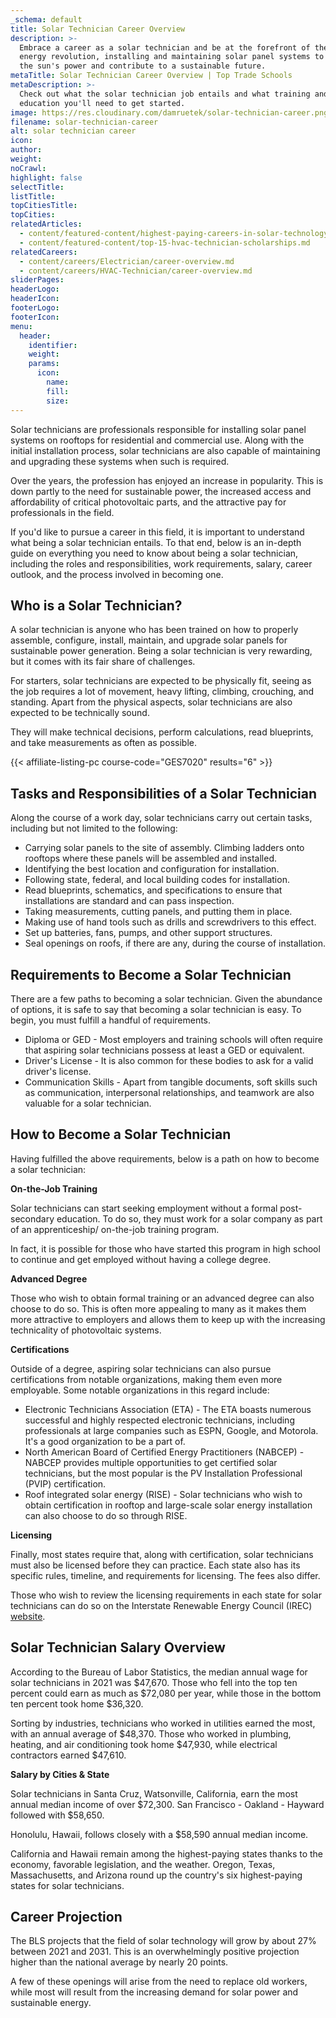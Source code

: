 ```yaml
---
_schema: default
title: Solar Technician Career Overview
description: >-
  Embrace a career as a solar technician and be at the forefront of the clean
  energy revolution, installing and maintaining solar panel systems to harness
  the sun's power and contribute to a sustainable future.
metaTitle: Solar Technician Career Overview | Top Trade Schools
metaDescription: >-
  Check out what the solar technician job entails and what training and
  education you'll need to get started. 
image: https://res.cloudinary.com/damruetek/solar-technician-career.png
filename: solar-technician-career
alt: solar technician career
icon:
author:
weight:
noCrawl:
highlight: false
selectTitle:
listTitle:
topCitiesTitle:
topCities:
relatedArticles:
  - content/featured-content/highest-paying-careers-in-solar-technology.md
  - content/featured-content/top-15-hvac-technician-scholarships.md
relatedCareers:
  - content/careers/Electrician/career-overview.md
  - content/careers/HVAC-Technician/career-overview.md
sliderPages:
headerLogo:
headerIcon:
footerLogo:
footerIcon:
menu:
  header:
    identifier:
    weight:
    params:
      icon:
        name:
        fill:
        size:
---
```

Solar technicians are professionals responsible for installing solar panel systems on rooftops for residential and commercial use. Along with the initial installation process, solar technicians are also capable of maintaining and upgrading these systems when such is required.

Over the years, the profession has enjoyed an increase in popularity. This is down partly to the need for sustainable power, the increased access and affordability of critical photovoltaic parts, and the attractive pay for professionals in the field.

If you'd like to pursue a career in this field, it is important to understand what being a solar technician entails. To that end, below is an in-depth guide on everything you need to know about being a solar technician, including the roles and responsibilities, work requirements, salary, career outlook, and the process involved in becoming one.

## **Who is a Solar Technician?**

A solar technician is anyone who has been trained on how to properly assemble, configure, install, maintain, and upgrade solar panels for sustainable power generation. Being a solar technician is very rewarding, but it comes with its fair share of challenges.

For starters, solar technicians are expected to be physically fit, seeing as the job requires a lot of movement, heavy lifting, climbing, crouching, and standing. Apart from the physical aspects, solar technicians are also expected to be technically sound.

They will make technical decisions, perform calculations, read blueprints, and take measurements as often as possible.

{{< affiliate-listing-pc course-code="GES7020" results="6" >}}

## **Tasks and Responsibilities of a Solar Technician**

Along the course of a work day, solar technicians carry out certain tasks, including but not limited to the following:

* Carrying solar panels to the site of assembly. Climbing ladders onto rooftops where these panels will be assembled and installed.
* Identifying the best location and configuration for installation.
* Following state, federal, and local building codes for installation.
* Read blueprints, schematics, and specifications to ensure that installations are standard and can pass inspection.
* Taking measurements, cutting panels, and putting them in place.
* Making use of hand tools such as drills and screwdrivers to this effect.
* Set up batteries, fans, pumps, and other support structures.
* Seal openings on roofs, if there are any, during the course of installation.

## **Requirements to Become a Solar Technician**

There are a few paths to becoming a solar technician. Given the abundance of options, it is safe to say that becoming a solar technician is easy. To begin, you must fulfill a handful of requirements.

* Diploma or GED - Most employers and training schools will often require that aspiring solar technicians possess at least a GED or equivalent.
* Driver's License - It is also common for these bodies to ask for a valid driver's license.
* Communication Skills - Apart from tangible documents, soft skills such as communication, interpersonal relationships, and teamwork are also valuable for a solar technician.

## **How to Become a Solar Technician**

Having fulfilled the above requirements, below is a path on how to become a solar technician:

**On-the-Job Training**

Solar technicians can start seeking employment without a formal post-secondary education. To do so, they must work for a solar company as part of an apprenticeship/ on-the-job training program.

In fact, it is possible for those who have started this program in high school to continue and get employed without having a college degree.

**Advanced Degree**

Those who wish to obtain formal training or an advanced degree can also choose to do so. This is often more appealing to many as it makes them more attractive to employers and allows them to keep up with the increasing technicality of photovoltaic systems.

**Certifications**

Outside of a degree, aspiring solar technicians can also pursue certifications from notable organizations, making them even more employable. Some notable organizations in this regard include:

* Electronic Technicians Association (ETA) - The ETA boasts numerous successful and highly respected electronic technicians, including professionals at large companies such as ESPN, Google, and Motorola. It's a good organization to be a part of.
* North American Board of Certified Energy Practitioners (NABCEP) - NABCEP provides multiple opportunities to get certified solar technicians, but the most popular is the PV Installation Professional (PVIP) certification.
* Roof integrated solar energy (RISE) - Solar technicians who wish to obtain certification in rooftop and large-scale solar energy installation can also choose to do so through RISE.

**Licensing**

Finally, most states require that, along with certification, solar technicians must also be licensed before they can practice. Each state also has its specific rules, timeline, and requirements for licensing. The fees also differ.

Those who wish to review the licensing requirements in each state for solar technicians can do so on the Interstate Renewable Energy Council (IREC) [website](https://irecusa.org/solar-licensing-database/).

## **Solar Technician Salary Overview**

According to the Bureau of Labor Statistics, the median annual wage for solar technicians in 2021 was $47,670. Those who fell into the top ten percent could earn as much as $72,080 per year, while those in the bottom ten percent took home $36,320.

Sorting by industries, technicians who worked in utilities earned the most, with an annual average of $48,370. Those who worked in plumbing, heating, and air conditioning took home $47,930, while electrical contractors earned $47,610.

**Salary by Cities & State**

Solar technicians in Santa Cruz, Watsonville, California, earn the most annual median income of over $72,300. San Francisco - Oakland - Hayward followed with $58,650.

Honolulu, Hawaii, follows closely with a $58,590 annual median income.

California and Hawaii remain among the highest-paying states thanks to the economy, favorable legislation, and the weather. Oregon, Texas, Massachusetts, and Arizona round up the country's six highest-paying states for solar technicians.

## **Career Projection**

The BLS projects that the field of solar technology will grow by about 27% between 2021 and 2031. This is an overwhelmingly positive projection higher than the national average by nearly 20 points.

A few of these openings will arise from the need to replace old workers, while most will result from the increasing demand for solar power and sustainable energy.